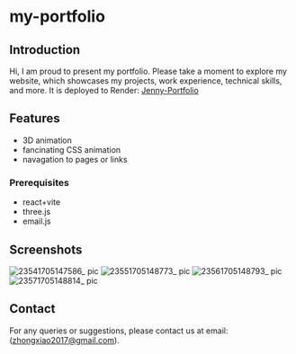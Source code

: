 
# my-portfolio

## Introduction
Hi, I am proud to present my portfolio. Please take a moment to explore my website, which showcases my projects, work experience, technical skills, and more. It is deployed to Render: [Jenny-Portfolio](https://jenny-zhong-portfolio.onrender.com/)

## Features
- 3D animation 
- fancinating CSS animation
- navagation to pages or links

### Prerequisites
- react+vite
- three.js
- email.js



## Screenshots
![23541705147586_ pic](https://github.com/JennyZhong2022/my-portfolio/assets/109143979/023f74d9-47fb-4499-9c11-7e659278ea5d)
![23551705148773_ pic](https://github.com/JennyZhong2022/my-portfolio/assets/109143979/c00b7f99-a192-4397-b618-0b0570969fd3)
![23561705148793_ pic](https://github.com/JennyZhong2022/my-portfolio/assets/109143979/426c1f3d-5685-46e9-bc58-7225015e6494)
![23571705148814_ pic](https://github.com/JennyZhong2022/my-portfolio/assets/109143979/dcc6189e-cfe0-4c12-a862-03ccda6aa9e5)


## Contact
For any queries or suggestions, please contact us at email:(zhongxiao2017@gmail.com).

